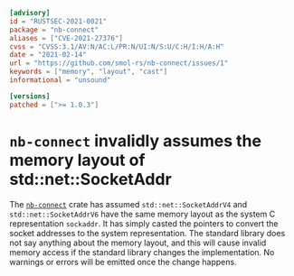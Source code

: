 ```toml
[advisory]
id = "RUSTSEC-2021-0021"
package = "nb-connect"
aliases = ["CVE-2021-27376"]
cvss = "CVSS:3.1/AV:N/AC:L/PR:N/UI:N/S:U/C:H/I:H/A:H"
date = "2021-02-14"
url = "https://github.com/smol-rs/nb-connect/issues/1"
keywords = ["memory", "layout", "cast"]
informational = "unsound"

[versions]
patched = [">= 1.0.3"]
```

# `nb-connect` invalidly assumes the memory layout of std::net::SocketAddr

The [`nb-connect`](https://crates.io/crates/nb-connect) crate has assumed `std::net::SocketAddrV4`
and `std::net::SocketAddrV6` have the same memory layout as the system C representation
`sockaddr`. It has simply casted the pointers to convert the socket addresses to the
system representation. The standard library does not say anything about the memory
layout, and this will cause invalid memory access if the standard library
changes the implementation. No warnings or errors will be emitted once the
change happens.
